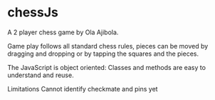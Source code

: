 # chessJs
A 2 player chess game by Ola Ajibola.

Game play follows all standard chess rules, pieces can be moved by dragging and dropping or by tapping the squares and the pieces.

The JavaScript is object oriented: Classes and methods are easy to understand and reuse.



Limitations
Cannot identify checkmate and pins yet
